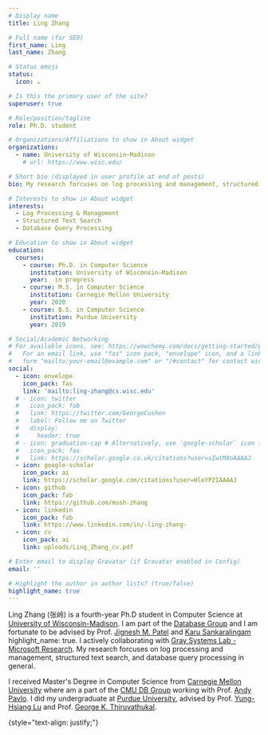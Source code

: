 ```yaml
---
# Display name
title: Ling Zhang

# Full name (for SEO)
first_name: Ling
last_name: Zhang

# Status emoji
status:
  icon: ☕️

# Is this the primary user of the site?
superuser: true

# Role/position/tagline
role: Ph.D. student

# Organizations/Affiliations to show in About widget
organizations:
  - name: University of Wisconsin–Madison
    # url: https://www.wisc.edu/

# Short bio (displayed in user profile at end of posts)
bio: My research forcuses on log processing and management, structured text search, and database query processing in general.

# Interests to show in About widget
interests:
  - Log Processing & Management
  - Structured Text Search
  - Database Query Processing

# Education to show in About widget
education:
  courses:
    - course: Ph.D. in Computer Science
      institution: University of Wisconsin–Madison
      year:  in progress
    - course: M.S. in Computer Science
      institution: Carnegie Mellon University
      year: 2020
    - course: B.S. in Computer Science
      institution: Purdue University
      year: 2019

# Social/Academic Networking
# For available icons, see: https://wowchemy.com/docs/getting-started/page-builder/#icons
#   For an email link, use "fas" icon pack, "envelope" icon, and a link in the
#   form "mailto:your-email@example.com" or "/#contact" for contact widget.
social:
  - icon: envelope
    icon_pack: fas
    link: 'mailto:ling-zhang@cs.wisc.edu'
  # - icon: twitter
  #   icon_pack: fab
  #   link: https://twitter.com/GeorgeCushen
  #   label: Follow me on Twitter
  #   display:
  #     header: true
  # - icon: graduation-cap # Alternatively, use `google-scholar` icon from `ai` icon pack
  #   icon_pack: fas
  #   link: https://scholar.google.co.uk/citations?user=sIwtMXoAAAAJ
  - icon: google-scholar 
    icon_pack: ai
    link: https://scholar.google.com/citations?user=HleYP2IAAAAJ
  - icon: github
    icon_pack: fab
    link: https://github.com/mush-zhang
  - icon: linkedin
    icon_pack: fab
    link: https://www.linkedin.com/in/-ling-zhang-
  - icon: cv
    icon_pack: ai
    link: uploads/Ling_Zhang_cv.pdf

# Enter email to display Gravatar (if Gravatar enabled in Config)
email: ''

# Highlight the author in author lists? (true/false)
highlight_name: true
---
```


Ling Zhang (张岭) is a fourth-year Ph.D student in Computer Science at [University of Wisconsin-Madison](https://www.cs.wisc.edu/). I am part of the [Database Group](https://database.cs.wisc.edu/) and I am fortunate to be advised by Prof. [Jignesh M. Patel](https://jigneshpatel.org/) and [Karu Sankaralingam](https://karu.sites.cs.wisc.edu/wiki/)
highlight_name: true. I actively collaborating with [Gray Systems Lab - Microsoft Research](https://www.microsoft.com/en-us/research/group/gray-systems-lab/). My research forcuses on log processing and management, structured text search, and database query processing in general.

I received Master's Degree in Computer Science from [Carnegie Mellon University](https://www.cs.cmu.edu/) where am a part of the [CMU DB Group](https://db.cs.cmu.edu/) working with Prof. [Andy Pavlo](https://www.cs.cmu.edu/~pavlo/). I did my undergraduate at [Purdue University](https://www.cs.purdue.edu/), advised by Prof. [Yung-Hsiang Lu](https://yhlu.net/) and Prof. [George K. Thiruvathukal](https://gkt.sh/).

{style="text-align: justify;"}
